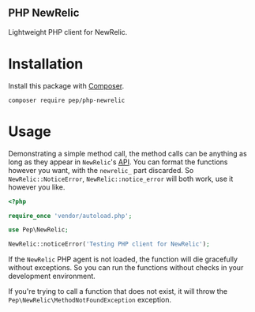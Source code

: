 PHP NewRelic
------------

Lightweight PHP client for NewRelic.

Installation
============

Install this package with [Composer](https://getcomposer.org).

```shell
composer require pep/php-newrelic
```

Usage
=====

Demonstrating a simple method call, the method calls can be anything as long as they appear in `NewRelic`'s [API](https://docs.newrelic.com/docs/agents/php-agent/configuration/php-agent-api). You can format the functions however you want, with the `newrelic_` part discarded. So `NewRelic::NoticeError`, `NewRelic::notice_error` will both work, use it however you like.

```php
<?php

require_once 'vendor/autoload.php';

use Pep\NewRelic;

NewRelic::noticeError('Testing PHP client for NewRelic');
```

If the `NewRelic` PHP agent is not loaded, the function will die gracefully without exceptions. So you can run the functions without checks in your development environment.

If you're trying to call a function that does not exist, it will throw the `Pep\NewRelic\MethodNotFoundException` exception.
